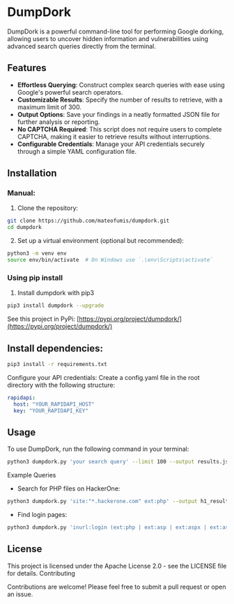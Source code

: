 # DumpDork

DumpDork is a powerful command-line tool for performing Google dorking, allowing users to uncover hidden information and vulnerabilities using advanced search queries directly from the terminal.

## Features

- **Effortless Querying**: Construct complex search queries with ease using Google's powerful search operators.
- **Customizable Results**: Specify the number of results to retrieve, with a maximum limit of 300.
- **Output Options**: Save your findings in a neatly formatted JSON file for further analysis or reporting.
- **No CAPTCHA Required**: This script does not require users to complete CAPTCHA, making it easier to retrieve results without interruptions.
- **Configurable Credentials**: Manage your API credentials securely through a simple YAML configuration file.

## Installation

### Manual:

1. Clone the repository:

```bash
git clone https://github.com/mateofumis/dumpdork.git
cd dumpdork
```

2. Set up a virtual environment (optional but recommended):

```bash
python3 -m venv env
source env/bin/activate  # On Windows use `.\env\Scripts\activate`
```

### Using pip install

1. Install dumpdork with pip3

```bash
pip3 install dumpdork --upgrade
```

See this project in PyPi: [https://pypi.org/project/dumpdork/](https://pypi.org/project/dumpdork/) 

## Install dependencies:

```bash
pip3 install -r requirements.txt
```

Configure your API credentials:
Create a config.yaml file in the root directory with the following structure:

```yaml
rapidapi:
  host: "YOUR_RAPIDAPI_HOST"
  key: "YOUR_RAPIDAPI_KEY"
```

## Usage

To use DumpDork, run the following command in your terminal:

```bash
python3 dumpdork.py 'your search query' --limit 100 --output results.json --config-file config.yaml
```

Example Queries

- Search for PHP files on HackerOne:

```bash
python3 dumpdork.py 'site:"*.hackerone.com" ext:php' --output h1_results.json --limit 100 --config-file config.yaml
```

- Find login pages:

```bash
python3 dumpdork.py 'inurl:login (ext:php | ext:asp | ext:aspx | ext:aspxh)' --output juicy_results.json --config-file config.yaml
```

## License

This project is licensed under the Apache License 2.0 - see the LICENSE file for details.
Contributing

Contributions are welcome! Please feel free to submit a pull request or open an issue.
